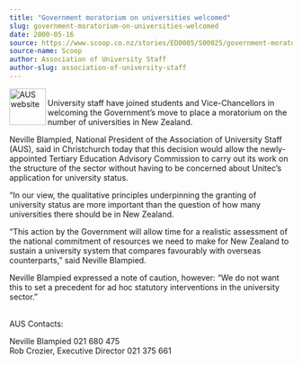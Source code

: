 ```yaml
---
title: "Government moratorium on universities welcomed"
slug: government-moratorium-on-universities-welcomed
date: 2000-05-16
source: https://www.scoop.co.nz/stories/ED0005/S00025/government-moratorium-on-universities-welcomed.htm
source-name: Scoop
author: Association of University Staff
author-slug: association-of-university-staff
---
```


<p><img align="left" width="65" height="65" src="http://www.aus.ac.nz/graphics/auslogo.gif" alt="AUS website" border="0"><br>University staff have
joined students and Vice-Chancellors in welcoming the
Government’s move to place a moratorium on the number of
universities in New Zealand.</p>

<p>Neville Blampied, National
President of the Association of University Staff (AUS), said
in Christchurch today that this decision would allow the
newly-appointed Tertiary Education Advisory Commission to
carry out its work on the structure of the sector without
having to be concerned about Unitec’s application for
university status.</p>

<p>“In our view, the qualitative
principles underpinning the granting of university status
are more important than the question of how many
universities there should be in New Zealand.</p>

<p>“This action
by the Government will allow time for a realistic assessment
of the national commitment of resources we need to make for
New Zealand to sustain a university system that compares
favourably with overseas counterparts,” said Neville
Blampied.<p>

<p>Neville Blampied expressed a note of caution,
however:  “We do not want this to set a precedent for ad hoc
statutory interventions in the university sector.”</p>

<p><br>AUS
Contacts:</p>

<p>Neville Blampied  021 680 475<br>Rob Crozier,
Executive Director   021 375
661<br><p>
         